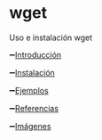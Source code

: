 # wget

Uso e instalación wget


:heavy_minus_sign:[Introducción](https://github.com/victorsanmar/wget/blob/main/Introducci%C3%B3n)

:heavy_minus_sign:[Instalación](https://github.com/victorsanmar/wget/blob/main/Instalaci%C3%B3n)

:heavy_minus_sign:[Ejemplos](https://github.com/victorsanmar/wget/blob/main/ejemplos)

:heavy_minus_sign:[Referencias](https://github.com/jaimeod010/wget/blob/main/Referencias.md)

:heavy_minus_sign:[Imágenes](https://github.com/victorsanmar/wget/tree/main/imagenes)

